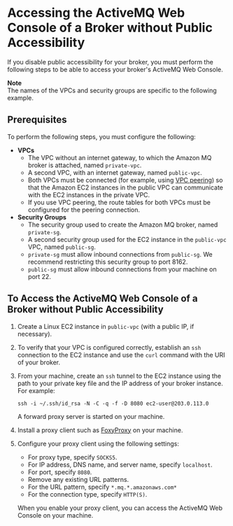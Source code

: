 # Accessing the ActiveMQ Web Console of a Broker without Public Accessibility<a name="accessing-web-console-of-broker-without-private-accessibility"></a>

If you disable public accessibility for your broker, you must perform the following steps to be able to access your broker's ActiveMQ Web Console\.

**Note**  
The names of the VPCs and security groups are specific to the following example\.

## Prerequisites<a name="accessing-web-console-of-broker-without-private-accessibility-prerequisites"></a>

To perform the following steps, you must configure the following:
+ **VPCs**
  + The VPC without an internet gateway, to which the Amazon MQ broker is attached, named `private-vpc`\.
  + A second VPC, with an internet gateway, named `public-vpc`\.
  + Both VPCs must be connected \(for example, using [VPC peering](http://docs.aws.amazon.com/AmazonVPC/latest/PeeringGuide/Welcome.html)\) so that the Amazon EC2 instances in the public VPC can communicate with the EC2 instances in the private VPC\.
  + If you use VPC peering, the route tables for both VPCs must be configured for the peering connection\.
+ **Security Groups**
  + The security group used to create the Amazon MQ broker, named `private-sg`\.
  + A second security group used for the EC2 instance in the `public-vpc` VPC, named `public-sg`\.
  + `private-sg` must allow inbound connections from `public-sg`\. We recommend restricting this security group to port 8162\.
  + `public-sg` must allow inbound connections from your machine on port 22\.

## To Access the ActiveMQ Web Console of a Broker without Public Accessibility<a name="accessing-web-console-of-broker-without-private-accessibility-tutorial"></a>

1. Create a Linux EC2 instance in `public-vpc` \(with a public IP, if necessary\)\.

1. To verify that your VPC is configured correctly, establish an `ssh` connection to the EC2 instance and use the `curl` command with the URI of your broker\.

1. From your machine, create an `ssh` tunnel to the EC2 instance using the path to your private key file and the IP address of your broker instance\. For example:

   ```
   ssh -i ~/.ssh/id_rsa -N -C -q -f -D 8080 ec2-user@203.0.113.0
   ```

   A forward proxy server is started on your machine\.

1. Install a proxy client such as [FoxyProxy](https://getfoxyproxy.org/) on your machine\.

1. Configure your proxy client using the following settings:
   + For proxy type, specify `SOCKS5`\.
   + For IP address, DNS name, and server name, specify `localhost`\.
   + For port, specify `8080`\.
   + Remove any existing URL patterns\.
   + For the URL pattern, specify `*.mq.*.amazonaws.com*`
   + For the connection type, specify `HTTP(S)`\.

   When you enable your proxy client, you can access the ActiveMQ Web Console on your machine\.